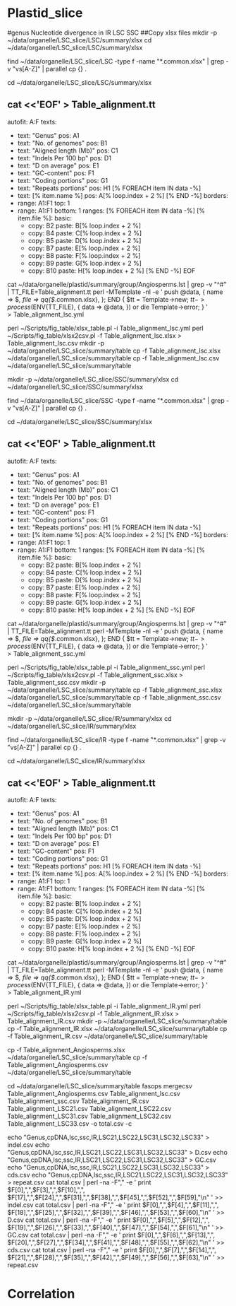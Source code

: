 # Plastid_slice
#genus Nucleotide divergence in IR LSC SSC
##Copy xlsx files
mkdir -p ~/data/organelle/LSC_slice/LSC/summary/xlsx
cd ~/data/organelle/LSC_slice/LSC/summary/xlsx

find ~/data/organelle/LSC_slice/LSC -type f -name "*.common.xlsx" |
    grep -v "vs[A-Z]" |
    parallel cp {} .


cd ~/data/organelle/LSC_slice/LSC/summary/xlsx

cat <<'EOF' > Table_alignment.tt
---
autofit: A:F
texts:
  - text: "Genus"
    pos: A1
  - text: "No. of genomes"
    pos: B1
  - text: "Aligned length (Mb)"
    pos: C1
  - text: "Indels Per 100 bp"
    pos: D1
  - text: "D on average"
    pos: E1
  - text: "GC-content"
    pos: F1
  - text: "Coding portions"
    pos: G1
  - text: "Repeats portions"
    pos: H1
[% FOREACH item IN data -%]
  - text: [% item.name %]
    pos: A[% loop.index + 2 %]
[% END -%]
borders:
  - range: A1:F1
    top: 1
  - range: A1:F1
    bottom: 1
ranges:
[% FOREACH item IN data -%]
  [% item.file %]:
    basic:
      - copy: B2
        paste: B[% loop.index + 2 %]
      - copy: B4
        paste: C[% loop.index + 2 %]
      - copy: B5
        paste: D[% loop.index + 2 %]
      - copy: B7
        paste: E[% loop.index + 2 %]
      - copy: B8
        paste: F[% loop.index + 2 %]
      - copy: B9
        paste: G[% loop.index + 2 %]
      - copy: B10
        paste: H[% loop.index + 2 %]
[% END -%]
EOF

cat ~/data/organelle/plastid/summary/group/Angiosperms.lst |
    grep -v "^#" |
    TT_FILE=Table_alignment.tt perl -MTemplate -nl -e '
        push @data, { name => $_, file => qq{$_.common.xlsx}, };
        END {
            $tt = Template->new;
            $tt->process($ENV{TT_FILE}, { data => \@data, })
                or die Template->error;
        }
    ' \
    > Table_alignment_lsc.yml

perl ~/Scripts/fig_table/xlsx_table.pl -i Table_alignment_lsc.yml
perl ~/Scripts/fig_table/xlsx2csv.pl -f Table_alignment_lsc.xlsx > Table_alignment_lsc.csv
mkdir -p ~/data/organelle/LSC_slice/summary/table
cp -f Table_alignment_lsc.xlsx ~/data/organelle/LSC_slice/summary/table
cp -f Table_alignment_lsc.csv ~/data/organelle/LSC_slice/summary/table

mkdir -p ~/data/organelle/LSC_slice/SSC/summary/xlsx
cd ~/data/organelle/LSC_slice/SSC/summary/xlsx

find ~/data/organelle/LSC_slice/SSC -type f -name "*.common.xlsx" |
    grep -v "vs[A-Z]" |
    parallel cp {} .


cd ~/data/organelle/LSC_slice/SSC/summary/xlsx

cat <<'EOF' > Table_alignment.tt
---
autofit: A:F
texts:
  - text: "Genus"
    pos: A1
  - text: "No. of genomes"
    pos: B1
  - text: "Aligned length (Mb)"
    pos: C1
  - text: "Indels Per 100 bp"
    pos: D1
  - text: "D on average"
    pos: E1
  - text: "GC-content"
    pos: F1
  - text: "Coding portions"
    pos: G1
  - text: "Repeats portions"
    pos: H1
[% FOREACH item IN data -%]
  - text: [% item.name %]
    pos: A[% loop.index + 2 %]
[% END -%]
borders:
  - range: A1:F1
    top: 1
  - range: A1:F1
    bottom: 1
ranges:
[% FOREACH item IN data -%]
  [% item.file %]:
    basic:
      - copy: B2
        paste: B[% loop.index + 2 %]
      - copy: B4
        paste: C[% loop.index + 2 %]
      - copy: B5
        paste: D[% loop.index + 2 %]
      - copy: B7
        paste: E[% loop.index + 2 %]
      - copy: B8
        paste: F[% loop.index + 2 %]
      - copy: B9
        paste: G[% loop.index + 2 %]
      - copy: B10
        paste: H[% loop.index + 2 %]
[% END -%]
EOF

cat ~/data/organelle/plastid/summary/group/Angiosperms.lst |
    grep -v "^#" |
    TT_FILE=Table_alignment.tt perl -MTemplate -nl -e '
        push @data, { name => $_, file => qq{$_.common.xlsx}, };
        END {
            $tt = Template->new;
            $tt->process($ENV{TT_FILE}, { data => \@data, })
                or die Template->error;
        }
    ' \
    > Table_alignment_ssc.yml

perl ~/Scripts/fig_table/xlsx_table.pl -i Table_alignment_ssc.yml
perl ~/Scripts/fig_table/xlsx2csv.pl -f Table_alignment_ssc.xlsx > Table_alignment_ssc.csv
mkdir -p ~/data/organelle/LSC_slice/summary/table
cp -f Table_alignment_ssc.xlsx ~/data/organelle/LSC_slice/summary/table
cp -f Table_alignment_ssc.csv ~/data/organelle/LSC_slice/summary/table

mkdir -p ~/data/organelle/LSC_slice/IR/summary/xlsx
cd ~/data/organelle/LSC_slice/IR/summary/xlsx

find ~/data/organelle/LSC_slice/IR -type f -name "*.common.xlsx" |
    grep -v "vs[A-Z]" |
    parallel cp {} .


cd ~/data/organelle/LSC_slice/IR/summary/xlsx

cat <<'EOF' > Table_alignment.tt
---
autofit: A:F
texts:
  - text: "Genus"
    pos: A1
  - text: "No. of genomes"
    pos: B1
  - text: "Aligned length (Mb)"
    pos: C1
  - text: "Indels Per 100 bp"
    pos: D1
  - text: "D on average"
    pos: E1
  - text: "GC-content"
    pos: F1
  - text: "Coding portions"
    pos: G1
  - text: "Repeats portions"
    pos: H1
[% FOREACH item IN data -%]
  - text: [% item.name %]
    pos: A[% loop.index + 2 %]
[% END -%]
borders:
  - range: A1:F1
    top: 1
  - range: A1:F1
    bottom: 1
ranges:
[% FOREACH item IN data -%]
  [% item.file %]:
    basic:
      - copy: B2
        paste: B[% loop.index + 2 %]
      - copy: B4
        paste: C[% loop.index + 2 %]
      - copy: B5
        paste: D[% loop.index + 2 %]
      - copy: B7
        paste: E[% loop.index + 2 %]
      - copy: B8
        paste: F[% loop.index + 2 %]
      - copy: B9
        paste: G[% loop.index + 2 %]
      - copy: B10
        paste: H[% loop.index + 2 %]
[% END -%]
EOF

cat ~/data/organelle/plastid/summary/group/Angiosperms.lst |
    grep -v "^#" |
    TT_FILE=Table_alignment.tt perl -MTemplate -nl -e '
        push @data, { name => $_, file => qq{$_.common.xlsx}, };
        END {
            $tt = Template->new;
            $tt->process($ENV{TT_FILE}, { data => \@data, })
                or die Template->error;
        }
    ' \
    > Table_alignment_IR.yml

perl ~/Scripts/fig_table/xlsx_table.pl -i Table_alignment_IR.yml
perl ~/Scripts/fig_table/xlsx2csv.pl -f Table_alignment_IR.xlsx > Table_alignment_IR.csv
mkdir -p ~/data/organelle/LSC_slice/summary/table
cp -f Table_alignment_IR.xlsx ~/data/organelle/LSC_slice/summary/table
cp -f Table_alignment_IR.csv ~/data/organelle/LSC_slice/summary/table

cp -f Table_alignment_Angiosperms.xlsx ~/data/organelle/LSC_slice/summary/table
cp -f Table_alignment_Angiosperms.csv ~/data/organelle/LSC_slice/summary/table

cd ~/data/organelle/LSC_slice/summary/table
fasops mergecsv Table_alignment_Angiosperms.csv Table_alignment_lsc.csv Table_alignment_ssc.csv Table_alignment_IR.csv Table_alignment_LSC21.csv Table_alignment_LSC22.csv  Table_alignment_LSC31.csv Table_alignment_LSC32.csv Table_alignment_LSC33.csv  -o total.csv -c

echo "Genus,cpDNA,lsc,ssc,IR,LSC21,LSC22,LSC31,LSC32,LSC33" > indel.csv
echo "Genus,cpDNA,lsc,ssc,IR,LSC21,LSC22,LSC31,LSC32,LSC33" > D.csv
echo "Genus,cpDNA,lsc,ssc,IR,LSC21,LSC22,LSC31,LSC32,LSC33" > GC.csv
echo "Genus,cpDNA,lsc,ssc,IR,LSC21,LSC22,LSC31,LSC32,LSC33" > cds.csv
echo "Genus,cpDNA,lsc,ssc,IR,LSC21,LSC22,LSC31,LSC32,LSC33" > repeat.csv
cat total.csv | perl -na -F"," -e  ' print $F[0],",",$F[3],",",$F[10],",", $F[17],",",$F[24],",",$F[31],",",$F[38],",",$F[45],",",$F[52],",",$F[59],"\n" ' >> indel.csv
cat total.csv | perl -na -F"," -e  ' print $F[0],",",$F[4],",",$F[11],",", $F[18],",",$F[25],",",$F[32],",",$F[39],",",$F[46],",",$F[53],",",$F[60],"\n" ' >> D.csv
cat total.csv | perl -na -F"," -e  ' print $F[0],",",$F[5],",",$F[12],",", $F[19],",",$F[26],",",$F[33],",",$F[40],",",$F[47],",",$F[54],",",$F[61],"\n" ' >> GC.csv
cat total.csv | perl -na -F"," -e  ' print $F[0],",",$F[6],",",$F[13],",", $F[20],",",$F[27],",",$F[34],",",$F[41],",",$F[48],",",$F[55],",",$F[62],"\n" ' >> cds.csv
cat total.csv | perl -na -F"," -e  ' print $F[0],",",$F[7],",",$F[14],",", $F[21],",",$F[28],",",$F[35],",",$F[42],",",$F[49],",",$F[56],",",$F[63],"\n" ' >> repeat.csv

# Correlation
